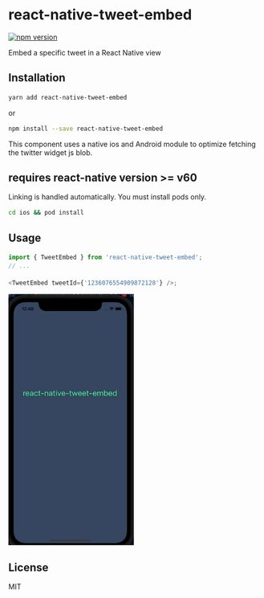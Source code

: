 # react-native-tweet-embed
[![npm version](https://badge.fury.io/js/react-native-tweet-embed.svg)](https://badge.fury.io/js/react-native-tweet-embed)

Embed a specific tweet in a React Native view

## Installation

```sh
yarn add react-native-tweet-embed
```

or

```sh
npm install --save react-native-tweet-embed
```

This component uses a native ios and Android module to optimize fetching the twitter widget js blob.

## requires react-native version >= v60

Linking is handled automatically. You must install pods only.

```sh
cd ios && pod install
```

## Usage

```js
import { TweetEmbed } from 'react-native-tweet-embed';
// ...

<TweetEmbed tweetId={'1236076554909872128'} />;
```


<img src="assets/tweet_embed.gif" width="250" height="500" alt="react native tweet embed on ios simulator">

## License

MIT
